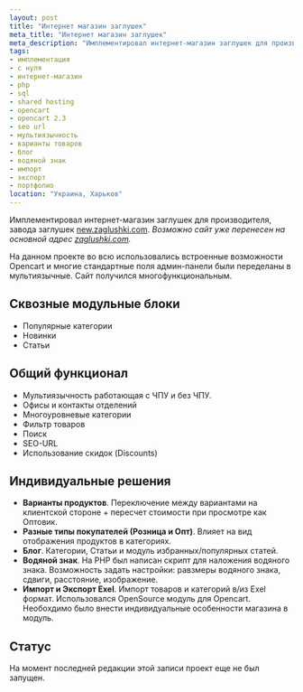 ```yaml
---
layout: post
title: "Интернет магазин заглушек"
meta_title: "Интернет магазин заглушек"
meta_description: "Имплементировал интернет-магазин заглушек для производителя, завода заглушек."
tags:
- имплементация
- с нуля
- интернет-магазин
- php
- sql
- shared hosting
- opencart
- opencart 2.3
- seo url
- мультиязычность
- варианты товаров
- блог
- водяной знак
- импорт
- экспорт
- портфолио
location: "Украина, Харьков"
---
```


Имплементировал интернет-магазин заглушек для производителя, завода заглушек  <a href="http://new.zaglushki.com" target="_blank">new.zaglushki.com</a>. *Возможно сайт уже перенесен на основной адрес <a href="http://zaglushki.com" target="_blank">zaglushki.com</a>.*

На данном проекте во всю использовались встроенные возможности Opencart и многие стандартные поля админ-панели были переделаны в мультиязычные. Сайт получился многофункциональным.

## Сквозные модульные блоки

* Популярные категории
* Новинки
* Статьи

## Общий функционал

* Мультиязычность работающая с ЧПУ и без ЧПУ.
* Офисы и контакты отделений
* Многоуровневые категории
* Фильтр товаров
* Поиск
* SEO-URL
* Использование скидок (Discounts)

## Индивидуальные решения

* **Варианты продуктов**. Переключение между вариантами на клиентской стороне + пересчет стоимости при просмотре как Оптовик.
* **Разные типы покупателей (Розница и Опт)**. Влияет на вид  отображения продуктов в категориях.
* **Блог**. Категории, Статьи и модуль избранных/популярных статей.
* **Водяной знак**. На PHP был написан скрипт для наложения водяного знака. Возможность задать настройки: равзмеры водяного знака, сдвиги, расстояние, изображение.
* **Импорт и Экспорт Exel**. Импорт товаров и категорий в/из Exel формат. Использовался OpenSource модуль для Opencart. Необохдимо было внести индивидуальные особенности магазина в модуль.

## Статус

На момент последней редакции этой записи проект еще не был запущен.